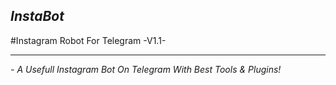 ## <i>InstaBot</i>

#Instagram Robot For Telegram -V1.1-

----------------------------------------

<i>- A Usefull Instagram Bot On Telegram With Best Tools & Plugins!</i>

